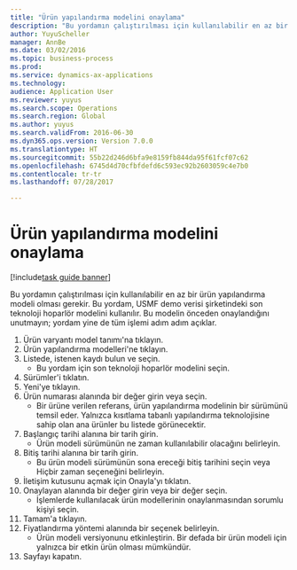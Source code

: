 ```yaml
--- 
title: "Ürün yapılandırma modelini onaylama"
description: "Bu yordamın çalıştırılması için kullanılabilir en az bir ürün yapılandırma modeli olması gerekir."
author: YuyuScheller
manager: AnnBe
ms.date: 03/02/2016
ms.topic: business-process
ms.prod: 
ms.service: dynamics-ax-applications
ms.technology: 
audience: Application User
ms.reviewer: yuyus
ms.search.scope: Operations
ms.search.region: Global
ms.author: yuyus
ms.search.validFrom: 2016-06-30
ms.dyn365.ops.version: Version 7.0.0
ms.translationtype: HT
ms.sourcegitcommit: 55b22d246d6bfa9e8159fb844da95f61fcf07c62
ms.openlocfilehash: 6745d4d70cfbfdefd6c593ec92b2603059c4e7b0
ms.contentlocale: tr-tr
ms.lasthandoff: 07/28/2017

---
```

# <a name="approve-a-product-configuration-model"></a>Ürün yapılandırma modelini onaylama

[!include[task guide banner](../../includes/task-guide-banner.md)]

Bu yordamın çalıştırılması için kullanılabilir en az bir ürün yapılandırma modeli olması gerekir. Bu yordam, USMF demo verisi şirketindeki son teknoloji hoparlör modelini kullanılır. Bu modelin önceden onaylandığını unutmayın; yordam yine de tüm işlemi adım adım açıklar.

1. Ürün varyantı model tanımı'na tıklayın.
2. Ürün yapılandırma modelleri'ne tıklayın.
3. Listede, istenen kaydı bulun ve seçin.
    * Bu yordam için son teknoloji hoparlör modelini seçin.  
4. Sürümler'i tıklatın.
5. Yeni'ye tıklayın.
6. Ürün numarası alanında bir değer girin veya seçin.
    * Bir ürüne verilen referans, ürün yapılandırma modelinin bir sürümünü temsil eder. Yalnızca kısıtlama tabanlı yapılandırma teknolojisine sahip olan ana ürünler bu listede görünecektir.  
7. Başlangıç tarihi alanına bir tarih girin.
    * Ürün modeli sürümünün ne zaman kullanılabilir olacağını belirleyin.  
8. Bitiş tarihi alanına bir tarih girin.
    * Bu ürün modeli sürümünün sona ereceği bitiş tarihini seçin veya Hiçbir zaman seçeneğini belirleyin.  
9. İletişim kutusunu açmak için Onayla'yı tıklatın.
10. Onaylayan alanında bir değer girin veya bir değer seçin.
    * İşlemlerde kullanılacak ürün modellerinin onaylanmasından sorumlu kişiyi seçin.  
11. Tamam'a tıklayın.
12. Fiyatlandırma yöntemi alanında bir seçenek belirleyin.
    * Ürün modeli versiyonunu etkinleştirin. Bir defada bir ürün modeli için yalnızca bir etkin ürün olması mümkündür.  
13. Sayfayı kapatın.


